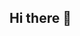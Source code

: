 ## Hi there 👋

<!--

**Here are some ideas to get you started:**

🙋‍♀️ projects4life - we create project for fun and deploy them using the Cloud(Aws,Gcp,Azure). 
Some of the Projects are forks and some we write on our own.
🌈 Contribution guidelines - Feel free to visit our [Discord Channel]("")
👩‍💻 Our Website - ["Coming Soon"]
🍿 Fun facts - We are Currently **2** people in the orginization
🧙 Remember:
<br>
 __________________________________________________
/                                                  \
| Deepak Chopra Quote:                             |
|                                                  |
| " Nature differentiates into formless actions  " |
|                                                  |
\                                                  /
 --------------------------------------------------
        \   ^__^
         \  (oO)\_______
            (__)\       )\/\
                ||----w |
                ||     ||
          


-->
